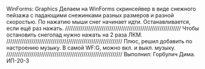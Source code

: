 WinForms: Graphics
Делаем на WinForms скринсейвер в виде снежного пейзажа с падающими снежинками разных размеров и разной скоростью. По нажатию мыши снег начинает идти. 
Останавливается, если ещё раз нажать.
////////////////////////////////////////////////////////////
Чтобы остановить снегопад нужно нажать на 2 раза ЛКМ.
////////////////////////////////////////////////////////////
Плюс, решил добавить по настроению музыку.
В самой WF:G, можно вкл. и выкл. музыку. 
////////////////////////////////////////////////////////////
Выполнил: Горбулич Дима. ИП-20-3
